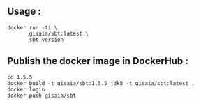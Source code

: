 ## Usage :
```
docker run -ti \
       gisaia/sbt:latest \
       sbt version
```

## Publish the docker image in DockerHub :
```
cd 1.5.5
docker build -t gisaia/sbt:1.5.5_jdk8 -t gisaia/sbt:latest .
docker login
docker push gisaia/sbt
```
